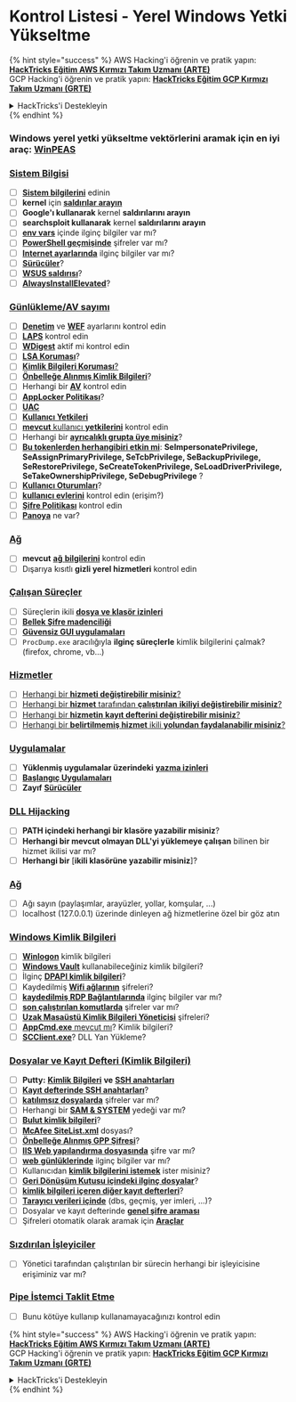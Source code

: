 # Kontrol Listesi - Yerel Windows Yetki Yükseltme

{% hint style="success" %}
AWS Hacking'i öğrenin ve pratik yapın:<img src="/.gitbook/assets/arte.png" alt="" data-size="line">[**HackTricks Eğitim AWS Kırmızı Takım Uzmanı (ARTE)**](https://training.hacktricks.xyz/courses/arte)<img src="/.gitbook/assets/arte.png" alt="" data-size="line">\
GCP Hacking'i öğrenin ve pratik yapın: <img src="/.gitbook/assets/grte.png" alt="" data-size="line">[**HackTricks Eğitim GCP Kırmızı Takım Uzmanı (GRTE)**<img src="/.gitbook/assets/grte.png" alt="" data-size="line">](https://training.hacktricks.xyz/courses/grte)

<details>

<summary>HackTricks'i Destekleyin</summary>

* [**abonelik planlarını**](https://github.com/sponsors/carlospolop) kontrol edin!
* **💬 [**Discord grubuna**](https://discord.gg/hRep4RUj7f) veya [**telegram grubuna**](https://t.me/peass) katılın ya da **Twitter'da** 🐦 [**@hacktricks\_live**](https://twitter.com/hacktricks\_live)**'ı takip edin.**
* **Hacking ipuçlarını paylaşmak için** [**HackTricks**](https://github.com/carlospolop/hacktricks) ve [**HackTricks Cloud**](https://github.com/carlospolop/hacktricks-cloud) github reposuna PR gönderin.

</details>
{% endhint %}

### **Windows yerel yetki yükseltme vektörlerini aramak için en iyi araç:** [**WinPEAS**](https://github.com/carlospolop/privilege-escalation-awesome-scripts-suite/tree/master/winPEAS)

### [Sistem Bilgisi](windows-local-privilege-escalation/#system-info)

* [ ] [**Sistem bilgilerini**](windows-local-privilege-escalation/#system-info) edinin
* [ ] **kernel** için [**saldırılar arayın**](windows-local-privilege-escalation/#version-exploits)
* [ ] **Google'ı kullanarak** kernel **saldırılarını arayın**
* [ ] **searchsploit kullanarak** kernel **saldırılarını arayın**
* [ ] [**env vars**](windows-local-privilege-escalation/#environment) içinde ilginç bilgiler var mı?
* [ ] [**PowerShell geçmişinde**](windows-local-privilege-escalation/#powershell-history) şifreler var mı?
* [ ] [**Internet ayarlarında**](windows-local-privilege-escalation/#internet-settings) ilginç bilgiler var mı?
* [ ] [**Sürücüler**](windows-local-privilege-escalation/#drives)?
* [ ] [**WSUS saldırısı**](windows-local-privilege-escalation/#wsus)?
* [ ] [**AlwaysInstallElevated**](windows-local-privilege-escalation/#alwaysinstallelevated)?

### [Günlükleme/AV sayımı](windows-local-privilege-escalation/#enumeration)

* [ ] [**Denetim**](windows-local-privilege-escalation/#audit-settings) ve [**WEF**](windows-local-privilege-escalation/#wef) ayarlarını kontrol edin
* [ ] [**LAPS**](windows-local-privilege-escalation/#laps) kontrol edin
* [ ] [**WDigest**](windows-local-privilege-escalation/#wdigest) aktif mi kontrol edin
* [ ] [**LSA Koruması**](windows-local-privilege-escalation/#lsa-protection)?
* [ ] [**Kimlik Bilgileri Koruması**](windows-local-privilege-escalation/#credentials-guard)[?](windows-local-privilege-escalation/#cached-credentials)
* [ ] [**Önbelleğe Alınmış Kimlik Bilgileri**](windows-local-privilege-escalation/#cached-credentials)?
* [ ] Herhangi bir [**AV**](https://github.com/carlospolop/hacktricks/blob/master/windows-hardening/windows-av-bypass/README.md) kontrol edin
* [ ] [**AppLocker Politikası**](https://github.com/carlospolop/hacktricks/blob/master/windows-hardening/authentication-credentials-uac-and-efs/README.md#applocker-policy)?
* [ ] [**UAC**](https://github.com/carlospolop/hacktricks/blob/master/windows-hardening/authentication-credentials-uac-and-efs/uac-user-account-control/README.md)
* [ ] [**Kullanıcı Yetkileri**](windows-local-privilege-escalation/#users-and-groups)
* [ ] [**mevcut** kullanıcı **yetkilerini**](windows-local-privilege-escalation/#users-and-groups) kontrol edin
* [ ] Herhangi bir [**ayrıcalıklı grupta üye misiniz**](windows-local-privilege-escalation/#privileged-groups)?
* [ ] [**Bu tokenlerden herhangibiri etkin mi**](windows-local-privilege-escalation/#token-manipulation): **SeImpersonatePrivilege, SeAssignPrimaryPrivilege, SeTcbPrivilege, SeBackupPrivilege, SeRestorePrivilege, SeCreateTokenPrivilege, SeLoadDriverPrivilege, SeTakeOwnershipPrivilege, SeDebugPrivilege** ?
* [ ] [**Kullanıcı Oturumları**](windows-local-privilege-escalation/#logged-users-sessions)?
* [ ] [**kullanıcı evlerini**](windows-local-privilege-escalation/#home-folders) kontrol edin (erişim?)
* [ ] [**Şifre Politikası**](windows-local-privilege-escalation/#password-policy) kontrol edin
* [ ] [**Panoya**](windows-local-privilege-escalation/#get-the-content-of-the-clipboard) ne var?

### [Ağ](windows-local-privilege-escalation/#network)

* [ ] **mevcut** [**ağ** **bilgilerini**](windows-local-privilege-escalation/#network) kontrol edin
* [ ] Dışarıya kısıtlı **gizli yerel hizmetleri** kontrol edin

### [Çalışan Süreçler](windows-local-privilege-escalation/#running-processes)

* [ ] Süreçlerin ikili [**dosya ve klasör izinleri**](windows-local-privilege-escalation/#file-and-folder-permissions)
* [ ] [**Bellek Şifre madenciliği**](windows-local-privilege-escalation/#memory-password-mining)
* [ ] [**Güvensiz GUI uygulamaları**](windows-local-privilege-escalation/#insecure-gui-apps)
* [ ] `ProcDump.exe` aracılığıyla **ilginç süreçlerle** kimlik bilgilerini çalmak? (firefox, chrome, vb...)

### [Hizmetler](windows-local-privilege-escalation/#services)

* [ ] [Herhangi bir **hizmeti değiştirebilir misiniz**?](windows-local-privilege-escalation/#permissions)
* [ ] [Herhangi bir **hizmet** tarafından **çalıştırılan** **ikiliyi değiştirebilir misiniz**?](windows-local-privilege-escalation/#modify-service-binary-path)
* [ ] [Herhangi bir **hizmetin** **kayıt defterini değiştirebilir misiniz**?](windows-local-privilege-escalation/#services-registry-modify-permissions)
* [ ] [Herhangi bir **belirtilmemiş hizmet** ikili **yolundan faydalanabilir misiniz**?](windows-local-privilege-escalation/#unquoted-service-paths)

### [**Uygulamalar**](windows-local-privilege-escalation/#applications)

* [ ] **Yüklenmiş uygulamalar üzerindeki** [**yazma izinleri**](windows-local-privilege-escalation/#write-permissions)
* [ ] [**Başlangıç Uygulamaları**](windows-local-privilege-escalation/#run-at-startup)
* [ ] **Zayıf** [**Sürücüler**](windows-local-privilege-escalation/#drivers)

### [DLL Hijacking](windows-local-privilege-escalation/#path-dll-hijacking)

* [ ] **PATH içindeki herhangi bir klasöre yazabilir misiniz**?
* [ ] **Herhangi bir mevcut olmayan DLL'yi yüklemeye çalışan** bilinen bir hizmet ikilisi var mı?
* [ ] **Herhangi bir** [**ikili klasörüne yazabilir misiniz**]?

### [Ağ](windows-local-privilege-escalation/#network)

* [ ] Ağı sayın (paylaşımlar, arayüzler, yollar, komşular, ...)
* [ ] localhost (127.0.0.1) üzerinde dinleyen ağ hizmetlerine özel bir göz atın

### [Windows Kimlik Bilgileri](windows-local-privilege-escalation/#windows-credentials)

* [ ] [**Winlogon**](windows-local-privilege-escalation/#winlogon-credentials) kimlik bilgileri
* [ ] [**Windows Vault**](windows-local-privilege-escalation/#credentials-manager-windows-vault) kullanabileceğiniz kimlik bilgileri?
* [ ] İlginç [**DPAPI kimlik bilgileri**](windows-local-privilege-escalation/#dpapi)?
* [ ] Kaydedilmiş [**Wifi ağlarının**](windows-local-privilege-escalation/#wifi) şifreleri?
* [ ] [**kaydedilmiş RDP Bağlantılarında**](windows-local-privilege-escalation/#saved-rdp-connections) ilginç bilgiler var mı?
* [ ] [**son çalıştırılan komutlarda**](windows-local-privilege-escalation/#recently-run-commands) şifreler var mı?
* [ ] [**Uzak Masaüstü Kimlik Bilgileri Yöneticisi**](windows-local-privilege-escalation/#remote-desktop-credential-manager) şifreleri?
* [ ] [**AppCmd.exe** mevcut mı](windows-local-privilege-escalation/#appcmd-exe)? Kimlik bilgileri?
* [ ] [**SCClient.exe**](windows-local-privilege-escalation/#scclient-sccm)? DLL Yan Yükleme?

### [Dosyalar ve Kayıt Defteri (Kimlik Bilgileri)](windows-local-privilege-escalation/#files-and-registry-credentials)

* [ ] **Putty:** [**Kimlik Bilgileri**](windows-local-privilege-escalation/#putty-creds) **ve** [**SSH anahtarları**](windows-local-privilege-escalation/#putty-ssh-host-keys)
* [ ] [**Kayıt defterinde SSH anahtarları**](windows-local-privilege-escalation/#ssh-keys-in-registry)?
* [ ] [**katılımsız dosyalarda**](windows-local-privilege-escalation/#unattended-files) şifreler var mı?
* [ ] Herhangi bir [**SAM & SYSTEM**](windows-local-privilege-escalation/#sam-and-system-backups) yedeği var mı?
* [ ] [**Bulut kimlik bilgileri**](windows-local-privilege-escalation/#cloud-credentials)?
* [ ] [**McAfee SiteList.xml**](windows-local-privilege-escalation/#mcafee-sitelist.xml) dosyası?
* [ ] [**Önbelleğe Alınmış GPP Şifresi**](windows-local-privilege-escalation/#cached-gpp-pasword)?
* [ ] [**IIS Web yapılandırma dosyasında**](windows-local-privilege-escalation/#iis-web-config) şifre var mı?
* [ ] [**web** **günlüklerinde**](windows-local-privilege-escalation/#logs) ilginç bilgiler var mı?
* [ ] Kullanıcıdan [**kimlik bilgilerini istemek**](windows-local-privilege-escalation/#ask-for-credentials) ister misiniz?
* [ ] [**Geri Dönüşüm Kutusu içindeki ilginç dosyalar**](windows-local-privilege-escalation/#credentials-in-the-recyclebin)?
* [ ] [**kimlik bilgileri içeren diğer kayıt defterleri**](windows-local-privilege-escalation/#inside-the-registry)?
* [ ] [**Tarayıcı verileri içinde**](windows-local-privilege-escalation/#browsers-history) (dbs, geçmiş, yer imleri, ...)?
* [ ] Dosyalar ve kayıt defterinde [**genel şifre araması**](windows-local-privilege-escalation/#generic-password-search-in-files-and-registry)
* [ ] Şifreleri otomatik olarak aramak için [**Araçlar**](windows-local-privilege-escalation/#tools-that-search-for-passwords)

### [Sızdırılan İşleyiciler](windows-local-privilege-escalation/#leaked-handlers)

* [ ] Yönetici tarafından çalıştırılan bir sürecin herhangi bir işleyicisine erişiminiz var mı?

### [Pipe İstemci Taklit Etme](windows-local-privilege-escalation/#named-pipe-client-impersonation)

* [ ] Bunu kötüye kullanıp kullanamayacağınızı kontrol edin

{% hint style="success" %}
AWS Hacking'i öğrenin ve pratik yapın:<img src="/.gitbook/assets/arte.png" alt="" data-size="line">[**HackTricks Eğitim AWS Kırmızı Takım Uzmanı (ARTE)**](https://training.hacktricks.xyz/courses/arte)<img src="/.gitbook/assets/arte.png" alt="" data-size="line">\
GCP Hacking'i öğrenin ve pratik yapın: <img src="/.gitbook/assets/grte.png" alt="" data-size="line">[**HackTricks Eğitim GCP Kırmızı Takım Uzmanı (GRTE)**<img src="/.gitbook/assets/grte.png" alt="" data-size="line">](https://training.hacktricks.xyz/courses/grte)

<details>

<summary>HackTricks'i Destekleyin</summary>

* [**abonelik planlarını**](https://github.com/sponsors/carlospolop) kontrol edin!
* **💬 [**Discord grubuna**](https://discord.gg/hRep4RUj7f) veya [**telegram grubuna**](https://t.me/peass) katılın ya da **Twitter'da** 🐦 [**@hacktricks\_live**](https://twitter.com/hacktricks\_live)**'ı takip edin.**
* **Hacking ipuçlarını paylaşmak için** [**HackTricks**](https://github.com/carlospolop/hacktricks) ve [**HackTricks Cloud**](https://github.com/carlospolop/hacktricks-cloud) github reposuna PR gönderin.

</details>
{% endhint %}

